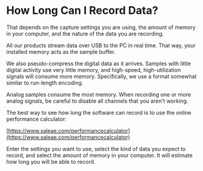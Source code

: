 # How Long Can I Record Data?

That depends on the capture settings you are using, the amount of memory in your computer, and the nature of the data you are recording.

All our products stream data over USB to the PC in real time. That way, your installed memory acts as the sample buffer.

We also pseudo-compress the digital data as it arrives. Samples with little digital activity use very little memory, and high-speed, high-utilization signals will consume more memory. Specifically, we use a format somewhat similar to run-length encoding.

Analog samples consume the most memory. When recording one or more analog signals, be careful to disable all channels that you aren't working.

The best way to see how long the software can record is to use the online performance calculator:

[https://www.saleae.com/performancecalculator](https://www.saleae.com/performancecalculator)

Enter the settings you want to use, select the kind of data you expect to record, and select the amount of memory in your computer. It will estimate how long you will be able to record.

